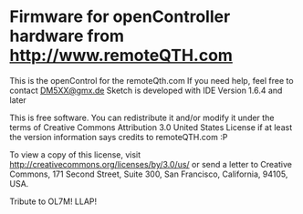 # Firmware for openController hardware from http://www.remoteQTH.com
This is the openControl for the remoteQth.com 
If you need help, feel free to contact DM5XX@gmx.de
Sketch is developed with IDE Version 1.6.4 and later

This is free software. You can redistribute it and/or modify it under the terms of Creative Commons Attribution 3.0 United States License if at least the version information says credits to remoteQTH.com :P

To view a copy of this license, visit http://creativecommons.org/licenses/by/3.0/us/ 
or send a letter to Creative Commons, 171 Second Street, Suite 300, San Francisco, California, 94105, USA.

Tribute to OL7M!
LLAP!

